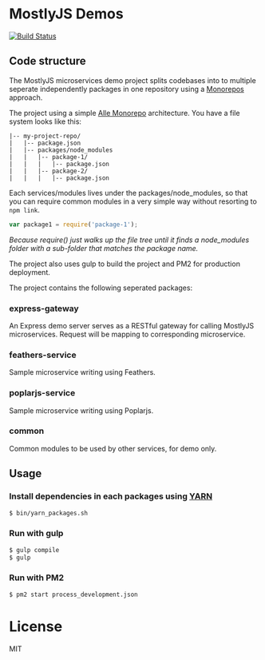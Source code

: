 MostlyJS Demos
==============

[![Build Status](https://travis-ci.org/mostlyjs/mostly-demos.svg)](https://travis-ci.org/mostlyjs/mostly-demos)

## Code structure

The MostlyJS microservices demo project splits codebases into to multiple seperate independently packages in one repository using a [Monorepos](https://github.com/babel/babel/blob/master/doc/design/monorepo.md) approach.

The project using a simple [Alle Monorepo](https://github.com/boennemann/alle) architecture. You have a file system looks like this:

```
|-- my-project-repo/
|   |-- package.json
|   |-- packages/node_modules
|   |   |-- package-1/
|   |   |   |-- package.json
|   |   |-- package-2/
|   |   |   |-- package.json
```

Each services/modules lives under the packages/node_modules, so that you can require common modules in a very simple way without resorting to `npm link`.


```javascript
var package1 = require('package-1');
```

_Because require() just walks up the file tree until it finds a node_modules folder with a sub-folder that matches the package name._

The project also uses gulp to build the project and PM2 for production deployment.

The project contains the following seperated packages:

### express-gateway

An Express demo server serves as a RESTful gateway for calling MostlyJS microservices. Request will be mapping to corresponding microservice.

### feathers-service

Sample microservice writing using Feathers.

### poplarjs-service

Sample microservice writing using Poplarjs.

### common

Common modules to be used by other services, for demo only.

## Usage

### Install dependencies in each packages using [YARN](https://yarnpkg.com/)

```bash
$ bin/yarn_packages.sh
```

### Run with gulp

```bash
$ gulp compile
$ gulp
```

### Run with PM2

```bash
$ pm2 start process_development.json
```

# License

MIT